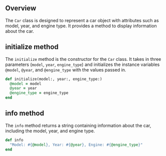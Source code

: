 ## Overview
The `Car` class is designed to represent a car object with attributes such as model, year, and engine type. It provides a method to display information about the car.

## initialize method
The `initialize` method is the constructor for the `Car` class. It takes in three parameters (`model`, `year`, `engine_type`) and initializes the instance variables `@model`, `@year`, and `@engine_type` with the values passed in.

```ruby
def initialize(model:, year:, engine_type:)
  @model = model
  @year = year
  @engine_type = engine_type
end
```

## info method
The `info` method returns a string containing information about the car, including the model, year, and engine type.

```ruby
def info
  "Model: #{@model}, Year: #{@year}, Engine: #{@engine_type}"
end
```